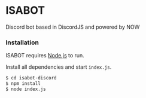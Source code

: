 # ISABOT

Discord bot based in DiscordJS and powered by NOW

### Installation

ISABOT requires [Node.js](https://nodejs.org/) to run.

Install all dependencies and start `index.js`.

```sh
$ cd isabot-discord
$ npm install
$ node index.js
```